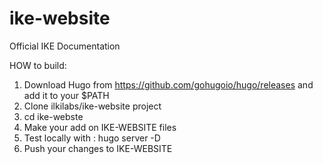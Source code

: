 # ike-website

Official IKE Documentation

HOW to build:

1) Download Hugo from https://github.com/gohugoio/hugo/releases and add it to your $PATH
2) Clone ilkilabs/ike-website project
3) cd ike-webste
4) Make your add on IKE-WEBSITE files
5) Test locally with : hugo server -D
6) Push your changes to IKE-WEBSITE
